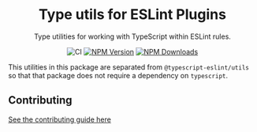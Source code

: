 <h1 align="center">Type utils for ESLint Plugins</h1>

<p align="center">Type utilities for working with TypeScript within ESLint rules.</p>

<p align="center">
    <img src="https://github.com/typescript-eslint/typescript-eslint/workflows/CI/badge.svg" alt="CI" />
    <a href="https://www.npmjs.com/package/@typescript-eslint/type-utils"><img src="https://img.shields.io/npm/v/@typescript-eslint/type-utils.svg?style=flat-square" alt="NPM Version" /></a>
    <a href="https://www.npmjs.com/package/@typescript-eslint/type-utils"><img src="https://img.shields.io/npm/dm/@typescript-eslint/type-utils.svg?style=flat-square" alt="NPM Downloads" /></a>
</p>

This utilities in this package are separated from `@typescript-eslint/utils` so that that package does not require a
dependency on `typescript`.

## Contributing

[See the contributing guide here](../../CONTRIBUTING.md)

